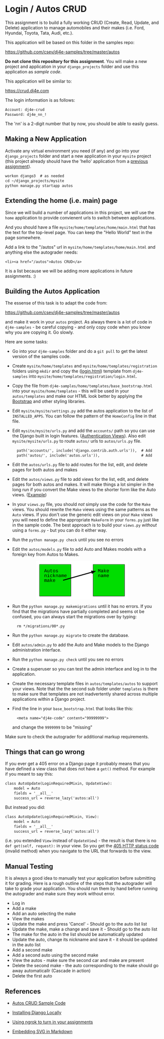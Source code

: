 Login / Autos CRUD
==================

This assignment is to build a fully working CRUD (Create, Read, Update, and Delete)
application to manage automobiles and their makes (i.e. Ford, Hyundai, Toyota,
Tata, Audi, etc.).

This application will be based on this folder in the samples repo:

https://github.com/csev/dj4e-samples/tree/master/autos

**Do not clone this repository for this assignment**.  You will make a new
project and application in your `django_projects` folder and use this application
as *sample code*.

This application will be similar to:

https://crud.dj4e.com

The login information is as follows:

    Account: dj4e-crud
    Password: dj4e_nn_!

The 'nn' is a 2-digit number that by now, you should be able to easily guess.

Making a New Application
------------------------

Activate any virtual environment you need (if any) and go into your `django_projects` folder
and start a new application in your `mysite` project (this project already should have the 'hello'
application from a
<a href="dj4e_hello.md">previous assignment</a>).

    workon django3  # as needed
    cd ~/django_projects/mysite
    python manage.py startapp autos

Extending the home (i.e. main) page
-----------------------------------

Since we will build a number of applications in this project, we will use the `home`
application to provide convienent urls to switch between applications.

And you should have a file `mysite/home/templates/home/main.html` that has the text for the top-level page.
You can keep the "Hello World" text in the page somewhere.

Add a link to the "/autos" url in `mysite/home/templates/home/main.html` and anything else the autograder needs:

    <li><a href="/autos">Autos CRUD</a>

It is a list because we will be adding more applications in future assignments. :)

Building the Autos Application
------------------------------

The essense of this task is to adapt the code from:

https://github.com/csev/dj4e-samples/tree/master/autos

and make it work in your `autos` project.  As always there is a lot of code in `dj4e-samples` - be careful 
copying - and only copy code when you know why you are copying it.  Go slowly.

Here are some tasks:

* Go into your `dj4e-samples` folder and do a `git pull` to get the latest version of the samples code.

* Create `mysite/home/templates` and `mysite/home/templates/registration` folders using `mkdir` and copy the
(<a href="https://github.com/csev/dj4e-samples/blob/master/home/templates/registration/login.html" target="_blank">login.html</a>) template from `dj4e-samples` into `mysite/home/templates/registration/login.html`.

* Copy the file from `dj4e-samples/home/templates/base_bootstrap.html` into
your `mysite/home/templates` - this will be used in your `autos/templates` and make our HTML look
better by applying the <a href="https://getbootstrap.com/docs/4.0/" target="_blank">Bootstrap</a>
and other styling libraries.

* Edit `mysite/mysite/settings.py` add the autos application to the list of `INSTALLED_APPS`.
You can follow the pattern of the `HomeConfig` line in that file.

* Edit `mysite/mysite/urls.py` and
add the `accounts/` path so you can use the Django built in login features.
(<a href="https://docs.djangoproject.com/en/3.0/topics/auth/default/#module-django.contrib.auth.views" target="_blank">Authentication Views</a>).
Also edit `mysite/mysite/urls.py` to route `autos/` urls to `autos/urls.py` file.

        path('accounts/', include('django.contrib.auth.urls')),  # Add
        path('autos/', include('autos.urls')),                   # Add

* Edit the `autos/urls.py` file to add routes for the list, edit, and delete pages for both autos and makes

* Edit the `autos/views.py` file to add views for the list, edit, and delete pages for both autos and makes.
It will make things a lot simpler in the long run if you convert the Make views to
the shorter form like the Auto views.
(<a href="https://github.com/csev/dj4e-samples/blob/master/autos/views.py" target="_blank">Example</a>)

* In your `views.py` file, you should *not* simply use the code for the `Make` views.  You
should rewrite the `Make` views using the same patterns as the `Auto` views.  If you
don't use the generic edit views on your `Make` views you will need to define the
appropriate `MakeForm` in your `forms.py` just like in the sample code.  The
best approach is to build your `views.py` *without* using
a `forms.py` - but you can do it either way.

* Run the `python manage.py check` until you see no errors

* Edit the `autos/models.py` file to add Auto and Makes models with a foreign
key from Autos to Makes.

<img src="svg/auto_model.svg" alt="A data model diagram showing Autos and Makes" style="display: block; margin-left: auto; margin-right: auto;align: center; max-width: 300px;">

* Run the `python manage.py makemigrations` until it has no errors.  If you find that the migrations
have partially completed and seems ot be confused, you can always start the migrations over by
typing:

        rm */migrations/00*.py

* Run the `python manage.py migrate` to create the database.

* Edit `autos/admin.py` to add the Auto and Make models to the Django administration interface.

* Run the `python manage.py check` until you see no errors

* Create a superuser so you can test the admin interface
and log in to the application.

* Create the necessary template files in `autos/templates/autos` to support your views.
Note that the the second sub folder under `templates` is there to
make sure that templates are not inadvertently shared across multiple applications within a Django project.

* Find the line in your `base_bootstrap.html` that looks like this:

        <meta name="dj4e-code" content="99999999">

   and change the `9999999`  to be "<span id="dj4e-code">missing</span>"

Make sure to check the autograder for additional markup requirements.

Things that can go wrong
------------------------

If you ever get a 405 error on a Django page it probably means that you
have defined a view class that does not have a `get()` method.
For example if you meant to say this:

    class AutoUpdate(LoginRequiredMixin, UpdateView):
        model = Auto
        fields = '__all__'
        success_url = reverse_lazy('autos:all')

But instead you did:

    class AutoUpdate(LoginRequiredMixin, View):
        model = Auto
        fields = '__all__'
        success_url = reverse_lazy('autos:all')

(i.e. you extended `View` instead of `UpdateView`) - the result is that there
is no `def get(self, request):` in your view.
So you get the 
<a href="https://en.wikipedia.org/wiki/List_of_HTTP_status_codes#4xx_Client_errors" target="_blank">405 HTTP status code</a> (invalid method)
when you navigate to the URL that forwards to the view.

Manual Testing
--------------

It is always a good idea to manually test your application before submitting it for grading.  Here
is a rough outline of the steps that the autograder will take to grade your application.  You should
run them by hand before running the autograder and make sure they work without error.

* Log in
* Add a make
* Add an auto selecting the make
* View the makes
* Update the make and press 'Cancel' -  Should go to the auto list list
* Update the make, make a change and save it - Should go to the auto list
* The make for the auto in the list should be automatically updated
* Update the auto, change its nickname and save it - it should be updated in the auto list
* Add a second make
* Add a second auto using the second make
* View the autos - make sure the second car and make are present
* Delete the second make - the auto corresponding to the make should go away automaticallr (Cascade in action)
* Delete the first auto

References
----------

* <a href="https://github.com/csev/dj4e-samples/tree/master/autos" target="_blank">Autos CRUD Sample Code</a>

* <a href="dj4e_install.md" target="_blank">Installing Django Locally</a>

* <a href="../ngrok" target="_blank">Using ngrok to turn in your assignments</a>

* <a href="https://stackoverflow.com/questions/13808020/include-an-svg-hosted-on-github-in-markdown" target="_blank">Embedding SVG in Markdown</a>

<script>
var d= new Date();
var code = "42"+((Math.floor(d.getTime()/1234567)*123456)+42)
document.getElementById("dj4e-code").innerHTML = code;
</script>
